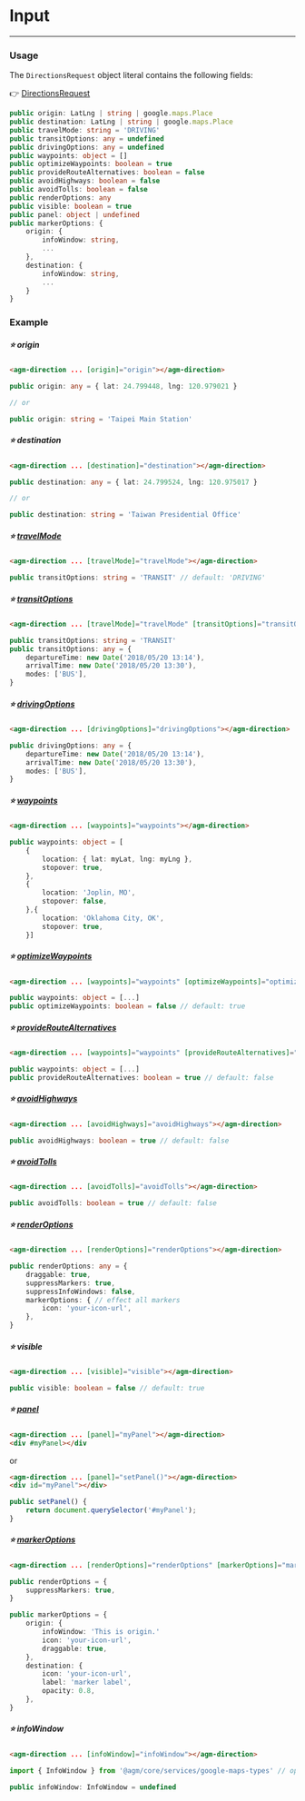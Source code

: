 # Input

<hr>

### Usage

The `DirectionsRequest` object literal contains the following fields:

👉 [DirectionsRequest](https://developers.google.com/maps/documentation/javascript/directions?hl=en#DirectionsRequests)

```typescript
public origin: LatLng | string | google.maps.Place
public destination: LatLng | string | google.maps.Place
public travelMode: string = 'DRIVING'
public transitOptions: any = undefined
public drivingOptions: any = undefined
public waypoints: object = []
public optimizeWaypoints: boolean = true
public provideRouteAlternatives: boolean = false
public avoidHighways: boolean = false
public avoidTolls: boolean = false
public renderOptions: any
public visible: boolean = true
public panel: object | undefined
public markerOptions: { 
    origin: { 
        infoWindow: string,
        ...
    }, 
    destination: { 
        infoWindow: string,
        ... 
    } 
}
```

### Example

##### ⭐️ origin

```html
<agm-direction ... [origin]="origin"></agm-direction>
```

```typescript
public origin: any = { lat: 24.799448, lng: 120.979021 }

// or

public origin: string = 'Taipei Main Station'
```

##### ⭐️ destination

```html
<agm-direction ... [destination]="destination"></agm-direction>
```

```typescript
public destination: any = { lat: 24.799524, lng: 120.975017 }

// or

public destination: string = 'Taiwan Presidential Office'
```

##### ⭐️ [travelMode](https://developers.google.com/maps/documentation/javascript/reference#TravelMode)

```html
<agm-direction ... [travelMode]="travelMode"></agm-direction>
```

```typescript
public transitOptions: string = 'TRANSIT' // default: 'DRIVING'
```

##### ⭐️ [transitOptions](https://developers.google.com/maps/documentation/javascript/reference#TransitOptions)

```html
<agm-direction ... [travelMode]="travelMode" [transitOptions]="transitOptions"></agm-direction>
```

```typescript
public transitOptions: string = 'TRANSIT'
public transitOptions: any = {
    departureTime: new Date('2018/05/20 13:14'),
    arrivalTime: new Date('2018/05/20 13:30'),
    modes: ['BUS'],
}
```

##### ⭐️ [drivingOptions](https://developers.google.com/maps/documentation/javascript/reference#DrivingOptions)

```html
<agm-direction ... [drivingOptions]="drivingOptions"></agm-direction>
```

```typescript
public drivingOptions: any = {
    departureTime: new Date('2018/05/20 13:14'),
    arrivalTime: new Date('2018/05/20 13:30'),
    modes: ['BUS'],
}
```

##### ⭐️ [waypoints](https://developers.google.com/maps/documentation/javascript/reference#DirectionsWaypoint)

```html
<agm-direction ... [waypoints]="waypoints"></agm-direction>
```

```typescript
public waypoints: object = [
    {
        location: { lat: myLat, lng: myLng },
        stopover: true,
    },
    {
        location: 'Joplin, MO',
        stopover: false,
    },{
        location: 'Oklahoma City, OK',
        stopover: true,
    }]
```

##### ⭐️ [optimizeWaypoints](https://developers.google.com/maps/documentation/javascript/reference#DirectionsRequest)

```html
<agm-direction ... [waypoints]="waypoints" [optimizeWaypoints]="optimizeWaypoints"></agm-direction>
```

```typescript
public waypoints: object = [...]
public optimizeWaypoints: boolean = false // default: true
```

##### ⭐️ [provideRouteAlternatives](https://developers.google.com/maps/documentation/javascript/reference#DirectionsRequest)

```html
<agm-direction ... [waypoints]="waypoints" [provideRouteAlternatives]="provideRouteAlternatives"></agm-direction>
```

```typescript
public waypoints: object = [...]
public provideRouteAlternatives: boolean = true // default: false
```

##### ⭐️ [avoidHighways](https://developers.google.com/maps/documentation/javascript/reference#DirectionsRequest)

```html
<agm-direction ... [avoidHighways]="avoidHighways"></agm-direction>
```

```typescript
public avoidHighways: boolean = true // default: false
```

##### ⭐️ [avoidTolls](https://developers.google.com/maps/documentation/javascript/reference#DirectionsRequest)

```html
<agm-direction ... [avoidTolls]="avoidTolls"></agm-direction>
```

```typescript
public avoidTolls: boolean = true // default: false
```

##### ⭐️ [renderOptions](https://developers.google.com/maps/documentation/javascript/reference#DirectionsRendererOptions)

```html
<agm-direction ... [renderOptions]="renderOptions"></agm-direction>
```

```typescript
public renderOptions: any = {
    draggable: true,
    suppressMarkers: true,
    suppressInfoWindows: false,
    markerOptions: { // effect all markers
        icon: 'your-icon-url',
    },
}
```

##### ⭐️ visible

```html
<agm-direction ... [visible]="visible"></agm-direction>
```

```typescript
public visible: boolean = false // default: true
```

##### ⭐️ [panel](https://developers.google.com/maps/documentation/javascript/examples/directions-panel?hl=en)

```html
<agm-direction ... [panel]="myPanel"></agm-direction>
<div #myPanel></div
```

or

```html
<agm-direction ... [panel]="setPanel()"></agm-direction>
<div id="myPanel"></div>
```

```typescript
public setPanel() {
    return document.querySelector('#myPanel');
}
```

##### ⭐️ [markerOptions](https://developers.google.com/maps/documentation/javascript/reference?hl=zh-tw#MarkerOptions)

```html
<agm-direction ... [renderOptions]="renderOptions" [markerOptions]="markerOptions"></agm-direction>
```

```typescript
public renderOptions = {
    suppressMarkers: true,
}

public markerOptions = {
    origin: {
        infoWindow: 'This is origin.'
        icon: 'your-icon-url',
        draggable: true,
    },
    destination: {
        icon: 'your-icon-url',
        label: 'marker label',
        opacity: 0.8,
    },
}
```

##### ⭐️ infoWindow

```html
<agm-direction ... [infoWindow]="infoWindow"></agm-direction>
```

```typescript
import { InfoWindow } from '@agm/core/services/google-maps-types' // option
```

```typescript
public infoWindow: InfoWindow = undefined
```